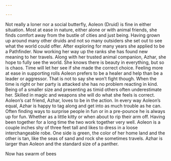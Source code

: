 ```yaml
---

---
```

 Not really a loner nor a social butterfly, Aoleon (Druid) is fine in either situation. Most at ease in nature, either alone or with animal friends, she finds comfort away from the bustle of cities and just being. Having grown up around many other druids and not so many outsiders she set out to see what the world could offer. After exploring for many years she applied to be a Pathfinder. Now working her way up the ranks she has found new meaning to her travels. Along with her trusted animal companion, Azhar, she hope to fully see the world. She knows there is beauty in everything, but so is chaos. Time will let her see if she made the correct choice. Feeling more at ease in supporting rolls Aoleon prefers to be a healer and help than be a leader or aggressor. That is not to say she won’t fight though. When the time is right or her party is attacked she has no problem reacting in kind. Being of a smaller size and presenting as timid others often underestimate her. Skilled in magic and weapons she will do what she feels is correct. Aoleon’s cat friend, Azhar, loves to be in the action. In every way Aoleon’s equal, Azhar is happy to tag along and get into as much trouble as he can. Often finding ways to surprise people in fun or in a pre-pounce he is always up for fun. Whether as a little kitty or when about to rip their arm off. Having been together for a long time the two work together very well. Aoleon is a couple inches shy of three feet tall and likes to dress in a loose interchangeable robe. One side is green, the color of her home land and the other is tan, like the seas of sand and rock she sometimes travels. Azhar is larger than Aoleon and the standard size of a panther.
 
 Now has swarm of bees
 